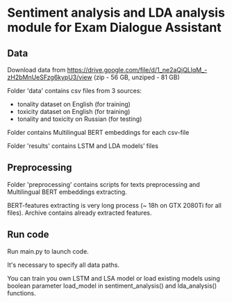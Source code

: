 # Sentiment analysis and LDA analysis module for Exam Dialogue Assistant

## Data
Download data from https://drive.google.com/file/d/1_ne2aQjQLlqM_-zH2bMnUeSFzg6kypU3/view (zip - 56 GB, unziped - 81 GB) 

Folder 'data' contains csv files from 3 sources:
- tonality dataset on English (for training)
- toxicity dataset on English (for training)
- tonality and toxicity on Russian (for testing)

Folder contains Multilingual BERT embeddings for each csv-file

Folder 'results' contains LSTM and LDA models’ files


## Preprocessing
Folder 'preprocessing' contains scripts for texts preprocessing and Multilingual BERT embeddings extracting. 

BERT-features extracting is very long process (~ 18h on GTX 2080Ti for all files). Archive contains already extracted features.

## Run code
Run main.py to launch code.

It's necessary to specify all data paths. 

You can train you own LSTM and LSA model or load existing models using boolean parameter load_model in sentiment_analysis() and lda_analysis() functions. 

